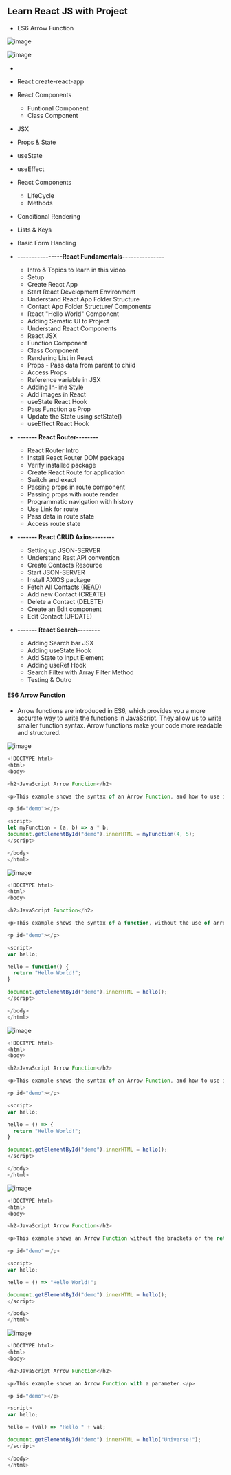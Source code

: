 ## Learn React JS with Project

* ES6 Arrow Function

![image](https://user-images.githubusercontent.com/40323661/157073839-77fdadc5-3477-462a-a152-a589dae41caa.png)


![image](https://user-images.githubusercontent.com/40323661/157073545-8d4da653-d5db-4f93-b06e-0c10cbc508a5.png)


* 
* React create-react-app
* React Components
   * Funtional Component
   * Class Component
* JSX
* Props & State
* useState
* useEffect
* React Components
   * LifeCycle
   * Methods
* Conditional Rendering 
* Lists & Keys
* Basic Form Handling


* **----------------React Fundamentals---------------**
  * Intro & Topics to learn in this video
  * Setup
  * Create React App
  * Start React Development Environment 
  * Understand React App Folder Structure
  * Contact App Folder Structure/ Components
  * React "Hello World" Component
  * Adding Sematic UI to Project
  * Understand React Components
  * React JSX
  * Function Component
  * Class Component
  * Rendering List in React
  * Props - Pass data from parent to child
  * Access Props
  * Reference variable in JSX
  * Adding In-line Style
  * Add images in React
  * useState React Hook
  * Pass Function as Prop
  * Update the State using setState()
  * useEffect React Hook

* **------- React Router--------**
  * React Router Intro 
  * Install React Router DOM package
  * Verify installed package
  * Create React Route for application
  * Switch and exact 
  * Passing props in route component
  * Passing props with route render
  * Programmatic navigation with history 
  * Use Link for route
  * Pass data in route state
  * Access route state 
  
* **------- React CRUD Axios--------**
  * Setting up JSON-SERVER
  * Understand Rest API convention
  * Create Contacts Resource
  * Start JSON-SERVER 
  * Install AXIOS package
  * Fetch All Contacts (READ)
  * Add new Contact (CREATE) 
  * Delete a Contact (DELETE)
  * Create an Edit component
  * Edit Contact (UPDATE)

* **------- React Search--------**

  * Adding Search bar JSX
  * Adding useState Hook
  * Add State to Input Element
  * Adding useRef Hook
  * Search Filter with Array Filter Method 
  * Testing & Outro


#### ES6 Arrow Function

* Arrow functions are introduced in ES6, which provides you a more accurate way to write the functions in JavaScript. They allow us to write smaller function syntax. Arrow functions make your code more readable and structured.

![image](https://user-images.githubusercontent.com/40323661/157146397-2c0ac99d-54e1-45fb-aa21-e66ca17808b8.png)

```JavaScript
<!DOCTYPE html>
<html>
<body>

<h2>JavaScript Arrow Function</h2>

<p>This example shows the syntax of an Arrow Function, and how to use it.</p>

<p id="demo"></p>

<script>
let myFunction = (a, b) => a * b;
document.getElementById("demo").innerHTML = myFunction(4, 5);
</script>

</body>
</html>
```

![image](https://user-images.githubusercontent.com/40323661/157146738-d6817dcd-f271-443b-9aea-aede73218978.png)

```JavaScript
<!DOCTYPE html>
<html>
<body>

<h2>JavaScript Function</h2>

<p>This example shows the syntax of a function, without the use of arrow function syntax.</p>

<p id="demo"></p>

<script>
var hello;

hello = function() {
  return "Hello World!";
}

document.getElementById("demo").innerHTML = hello();
</script>

</body>
</html>
```
![image](https://user-images.githubusercontent.com/40323661/157146828-e546e755-de16-47b3-b24a-dfed97844c0b.png)

```JavaScript
<!DOCTYPE html>
<html>
<body>

<h2>JavaScript Arrow Function</h2>

<p>This example shows the syntax of an Arrow Function, and how to use it.</p>

<p id="demo"></p>

<script>
var hello;

hello = () => {
  return "Hello World!";
}

document.getElementById("demo").innerHTML = hello();
</script>

</body>
</html>
```

![image](https://user-images.githubusercontent.com/40323661/157146963-b070c23a-1681-440b-8102-9762944e117f.png)

```JavaScript
<!DOCTYPE html>
<html>
<body>

<h2>JavaScript Arrow Function</h2>

<p>This example shows an Arrow Function without the brackets or the return keyword.</p>

<p id="demo"></p>

<script>
var hello;

hello = () => "Hello World!";

document.getElementById("demo").innerHTML = hello();
</script>

</body>
</html>
```

![image](https://user-images.githubusercontent.com/40323661/157147093-720d9993-3751-49b8-aa8b-a565bfd700f6.png)

```JavaScript
<!DOCTYPE html>
<html>
<body>

<h2>JavaScript Arrow Function</h2>

<p>This example shows an Arrow Function with a parameter.</p>

<p id="demo"></p>

<script>
var hello;

hello = (val) => "Hello " + val;

document.getElementById("demo").innerHTML = hello("Universe!");
</script>

</body>
</html>
```


